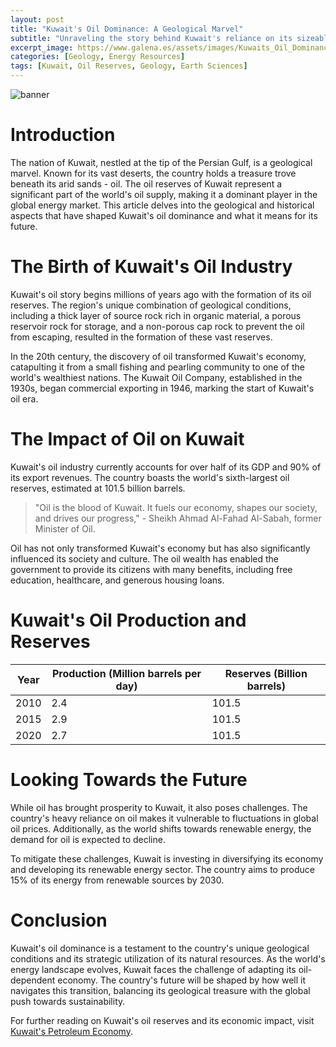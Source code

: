 ```yaml
---
layout: post
title: "Kuwait's Oil Dominance: A Geological Marvel"
subtitle: "Unraveling the story behind Kuwait's reliance on its sizeable oil reserves and its implications for the country's future."
excerpt_image: https://www.galena.es/assets/images/Kuwaits_Oil_Dominance.png
categories: [Geology, Energy Resources]
tags: [Kuwait, Oil Reserves, Geology, Earth Sciences]
---
```


![banner](https://www.galena.es/assets/images/Kuwaits_Oil_Dominance.png "Map of Kuwait highlighting major oil reserves, illustrating the country's significant reliance on its oil industry for economic stability and growth, surrounded by geological features relevant to mineral and resource extraction.")

# Introduction

The nation of Kuwait, nestled at the tip of the Persian Gulf, is a geological marvel. Known for its vast deserts, the country holds a treasure trove beneath its arid sands - oil. The oil reserves of Kuwait represent a significant part of the world's oil supply, making it a dominant player in the global energy market. This article delves into the geological and historical aspects that have shaped Kuwait's oil dominance and what it means for its future.

# The Birth of Kuwait's Oil Industry

Kuwait's oil story begins millions of years ago with the formation of its oil reserves. The region's unique combination of geological conditions, including a thick layer of source rock rich in organic material, a porous reservoir rock for storage, and a non-porous cap rock to prevent the oil from escaping, resulted in the formation of these vast reserves.

In the 20th century, the discovery of oil transformed Kuwait's economy, catapulting it from a small fishing and pearling community to one of the world's wealthiest nations. The Kuwait Oil Company, established in the 1930s, began commercial exporting in 1946, marking the start of Kuwait's oil era.

# The Impact of Oil on Kuwait

Kuwait's oil industry currently accounts for over half of its GDP and 90% of its export revenues. The country boasts the world's sixth-largest oil reserves, estimated at 101.5 billion barrels.

> "Oil is the blood of Kuwait. It fuels our economy, shapes our society, and drives our progress," - Sheikh Ahmad Al-Fahad Al-Sabah, former Minister of Oil.

Oil has not only transformed Kuwait's economy but has also significantly influenced its society and culture. The oil wealth has enabled the government to provide its citizens with many benefits, including free education, healthcare, and generous housing loans.

# Kuwait's Oil Production and Reserves

| Year | Production (Million barrels per day) | Reserves (Billion barrels) |
| ---- | ----------------------------------- | -------------------------- |
| 2010 | 2.4                                 | 101.5                      |
| 2015 | 2.9                                 | 101.5                      |
| 2020 | 2.7                                 | 101.5                      |

# Looking Towards the Future

While oil has brought prosperity to Kuwait, it also poses challenges. The country's heavy reliance on oil makes it vulnerable to fluctuations in global oil prices. Additionally, as the world shifts towards renewable energy, the demand for oil is expected to decline.

To mitigate these challenges, Kuwait is investing in diversifying its economy and developing its renewable energy sector. The country aims to produce 15% of its energy from renewable sources by 2030.

# Conclusion

Kuwait's oil dominance is a testament to the country's unique geological conditions and its strategic utilization of its natural resources. As the world's energy landscape evolves, Kuwait faces the challenge of adapting its oil-dependent economy. The country's future will be shaped by how well it navigates this transition, balancing its geological treasure with the global push towards sustainability.

For further reading on Kuwait's oil reserves and its economic impact, visit [Kuwait's Petroleum Economy](http://www.kuwaitoileconomy.com/).
